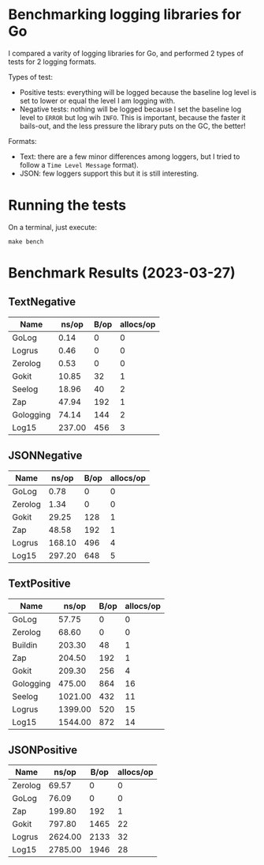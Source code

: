 # Benchmarking logging libraries for Go

I compared a varity of logging libraries for Go, and performed 2 types of tests
for 2 logging formats.

Types of test:

- Positive tests: everything will be logged because the baseline log level is
  set to lower or equal the level I am logging with.
- Negative tests: nothing will be logged because I set the baseline log level
  to ```ERROR``` but log wih ```INFO```. This is important, because the faster
  it bails-out, and the less pressure the library puts on the GC, the better!

Formats:

- Text: there are a few minor differences among loggers, but I tried to follow
  a ```Time Level Message``` format).
- JSON: few loggers support this but it is still interesting.

# Running the tests

On a terminal, just execute:

```shell
make bench

```

# Benchmark Results (2023-03-27)
## TextNegative
| Name | ns/op | B/op | allocs/op |
| --------- | --------- | --------- | --------- |
| GoLog | 0.14 | 0 | 0 |
| Logrus | 0.46 | 0 | 0 |
| Zerolog | 0.53 | 0 | 0 |
| Gokit | 10.85 | 32 | 1 |
| Seelog | 18.96 | 40 | 2 |
| Zap | 47.94 | 192 | 1 |
| Gologging | 74.14 | 144 | 2 |
| Log15 | 237.00 | 456 | 3 |

## JSONNegative
| Name | ns/op | B/op | allocs/op |
| --------- | --------- | --------- | --------- |
| GoLog | 0.78 | 0 | 0 |
| Zerolog | 1.34 | 0 | 0 |
| Gokit | 29.25 | 128 | 1 |
| Zap | 48.58 | 192 | 1 |
| Logrus | 168.10 | 496 | 4 |
| Log15 | 297.20 | 648 | 5 |

## TextPositive
| Name | ns/op | B/op | allocs/op |
| --------- | --------- | --------- | --------- |
| GoLog | 57.75 | 0 | 0 |
| Zerolog | 68.60 | 0 | 0 |
| Buildin | 203.30 | 48 | 1 |
| Zap | 204.50 | 192 | 1 |
| Gokit | 209.30 | 256 | 4 |
| Gologging | 475.00 | 864 | 16 |
| Seelog | 1021.00 | 432 | 11 |
| Logrus | 1399.00 | 520 | 15 |
| Log15 | 1544.00 | 872 | 14 |

## JSONPositive
| Name | ns/op | B/op | allocs/op |
| --------- | --------- | --------- | --------- |
| Zerolog | 69.57 | 0 | 0 |
| GoLog | 76.09 | 0 | 0 |
| Zap | 199.80 | 192 | 1 |
| Gokit | 797.80 | 1465 | 22 |
| Logrus | 2624.00 | 2133 | 32 |
| Log15 | 2785.00 | 1946 | 28 |

